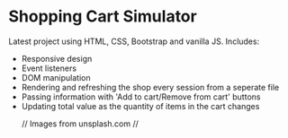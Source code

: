 <h1>Shopping Cart Simulator</h1> 

<p> Latest project using HTML, CSS, Bootstrap and vanilla JS. Includes:
<ul> <li>Responsive design</li>
<li>Event listeners</li>
<li>DOM manipulation
    <li> Rendering and refreshing the shop every session from a seperate file </li>
    <li> Passing information with 'Add to cart/Remove from cart' buttons</li>
    <li> Updating total value as the quantity of items in the cart changes</li></p>

<p>// Images from unsplash.com //</p> 

